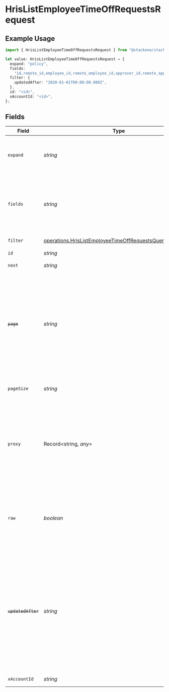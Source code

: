 # HrisListEmployeeTimeOffRequestsRequest

## Example Usage

```typescript
import { HrisListEmployeeTimeOffRequestsRequest } from "@stackone/stackone-client-ts/sdk/models/operations";

let value: HrisListEmployeeTimeOffRequestsRequest = {
  expand: "policy",
  fields:
    "id,remote_id,employee_id,remote_employee_id,approver_id,remote_approver_id,status,type,start_date,end_date,start_half_day,end_half_day,time_off_policy_id,remote_time_off_policy_id,reason,duration,created_at,updated_at,policy",
  filter: {
    updatedAfter: "2020-01-01T00:00:00.000Z",
  },
  id: "<id>",
  xAccountId: "<id>",
};
```

## Fields

| Field                                                                                                                                                                                                                            | Type                                                                                                                                                                                                                             | Required                                                                                                                                                                                                                         | Description                                                                                                                                                                                                                      | Example                                                                                                                                                                                                                          |
| -------------------------------------------------------------------------------------------------------------------------------------------------------------------------------------------------------------------------------- | -------------------------------------------------------------------------------------------------------------------------------------------------------------------------------------------------------------------------------- | -------------------------------------------------------------------------------------------------------------------------------------------------------------------------------------------------------------------------------- | -------------------------------------------------------------------------------------------------------------------------------------------------------------------------------------------------------------------------------- | -------------------------------------------------------------------------------------------------------------------------------------------------------------------------------------------------------------------------------- |
| `expand`                                                                                                                                                                                                                         | *string*                                                                                                                                                                                                                         | :heavy_minus_sign:                                                                                                                                                                                                               | The comma separated list of fields that will be expanded in the response                                                                                                                                                         | policy                                                                                                                                                                                                                           |
| `fields`                                                                                                                                                                                                                         | *string*                                                                                                                                                                                                                         | :heavy_minus_sign:                                                                                                                                                                                                               | The comma separated list of fields that will be returned in the response (if empty, all fields are returned)                                                                                                                     | id,remote_id,employee_id,remote_employee_id,approver_id,remote_approver_id,status,type,start_date,end_date,start_half_day,end_half_day,time_off_policy_id,remote_time_off_policy_id,reason,duration,created_at,updated_at,policy |
| `filter`                                                                                                                                                                                                                         | [operations.HrisListEmployeeTimeOffRequestsQueryParamFilter](../../../sdk/models/operations/hrislistemployeetimeoffrequestsqueryparamfilter.md)                                                                                  | :heavy_minus_sign:                                                                                                                                                                                                               | HRIS Time Off filters                                                                                                                                                                                                            |                                                                                                                                                                                                                                  |
| `id`                                                                                                                                                                                                                             | *string*                                                                                                                                                                                                                         | :heavy_check_mark:                                                                                                                                                                                                               | N/A                                                                                                                                                                                                                              |                                                                                                                                                                                                                                  |
| `next`                                                                                                                                                                                                                           | *string*                                                                                                                                                                                                                         | :heavy_minus_sign:                                                                                                                                                                                                               | The unified cursor                                                                                                                                                                                                               |                                                                                                                                                                                                                                  |
| ~~`page`~~                                                                                                                                                                                                                       | *string*                                                                                                                                                                                                                         | :heavy_minus_sign:                                                                                                                                                                                                               | : warning: ** DEPRECATED **: This will be removed in a future release, please migrate away from it as soon as possible.<br/><br/>The page number of the results to fetch                                                         |                                                                                                                                                                                                                                  |
| `pageSize`                                                                                                                                                                                                                       | *string*                                                                                                                                                                                                                         | :heavy_minus_sign:                                                                                                                                                                                                               | The number of results per page (default value is 25)                                                                                                                                                                             |                                                                                                                                                                                                                                  |
| `proxy`                                                                                                                                                                                                                          | Record<string, *any*>                                                                                                                                                                                                            | :heavy_minus_sign:                                                                                                                                                                                                               | Query parameters that can be used to pass through parameters to the underlying provider request by surrounding them with 'proxy' key                                                                                             |                                                                                                                                                                                                                                  |
| `raw`                                                                                                                                                                                                                            | *boolean*                                                                                                                                                                                                                        | :heavy_minus_sign:                                                                                                                                                                                                               | Indicates that the raw request result should be returned in addition to the mapped result (default value is false)                                                                                                               |                                                                                                                                                                                                                                  |
| ~~`updatedAfter`~~                                                                                                                                                                                                               | *string*                                                                                                                                                                                                                         | :heavy_minus_sign:                                                                                                                                                                                                               | : warning: ** DEPRECATED **: This will be removed in a future release, please migrate away from it as soon as possible.<br/><br/>Use a string with a date to only select results updated after that given date                   | 2020-01-01T00:00:00.000Z                                                                                                                                                                                                         |
| `xAccountId`                                                                                                                                                                                                                     | *string*                                                                                                                                                                                                                         | :heavy_check_mark:                                                                                                                                                                                                               | The account identifier                                                                                                                                                                                                           |                                                                                                                                                                                                                                  |